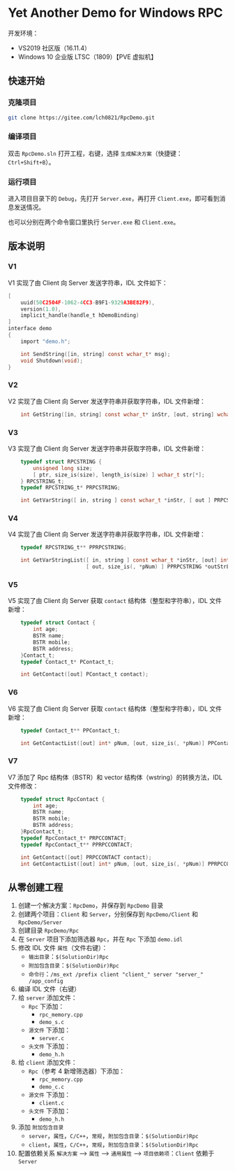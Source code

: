 # Yet Another Demo for Windows RPC
开发环境：
* VS2019 社区版（16.11.4）
* Windows 10 企业版 LTSC（1809）【PVE 虚拟机】

## 快速开始
### 克隆项目
```sh
git clone https://gitee.com/lch0821/RpcDemo.git
```

### 编译项目
双击 `RpcDemo.sln` 打开工程，右键，选择 `生成解决方案`（快捷键：`Ctrl+Shift+B`）。

### 运行项目
进入项目目录下的 `Debug`，先打开 `Server.exe`，再打开 `Client.exe`，即可看到消息发送情况。

也可以分别在两个命令窗口里执行 `Server.exe` 和 `Client.exe`。

## 版本说明
### V1
V1 实现了由 Client 向 Server 发送字符串，IDL 文件如下：
```C
[
    uuid(50C2504F-1062-4CC3-B9F1-9329A3BE82F9),
    version(1.0),
    implicit_handle(handle_t hDemoBinding)
]
interface demo
{
    import "demo.h";

    int SendString([in, string] const wchar_t* msg);
    void Shutdown(void);
}
```

### V2
V2 实现了由 Client 向 Server 发送字符串并获取字符串，IDL 文件新增：
```C
    int GetString([in, string] const wchar_t* inStr, [out, string] wchar_t outStr[128]);
```

### V3
V3 实现了由 Client 向 Server 发送字符串并获取字符串，IDL 文件新增：
```C
    typedef struct RPCSTRING {
        unsigned long size;
        [ ptr, size_is(size), length_is(size) ] wchar_t str[*];
    } RPCSTRING_t;
    typedef RPCSTRING_t* PRPCSTRING;

    int GetVarString([ in, string ] const wchar_t *inStr, [ out ] PRPCSTRING *outStr);
```

### V4
V4 实现了由 Client 向 Server 发送字符串并获取字符串，IDL 文件新增：
```C
    typedef RPCSTRING_t** PPRPCSTRING;

    int GetVarStringList([ in, string ] const wchar_t *inStr, [out] int *pNum,
                         [ out, size_is(, *pNum) ] PPRPCSTRING *outStrList);
```

### V5
V5 实现了由 Client 向 Server 获取 `contact` 结构体（整型和字符串），IDL 文件新增：
```C
    typedef struct Contact {
        int age;
        BSTR name;
        BSTR mobile;
        BSTR address;
    }Contact_t;
    typedef Contact_t* PContact_t;

    int GetContact([out] PContact_t contact);
```

### V6
V6 实现了由 Client 向 Server 获取 `contact` 结构体（整型和字符串），IDL 文件新增：
```C
    typedef Contact_t** PPContact_t;

    int GetContactList([out] int* pNum, [out, size_is(, *pNum)] PPContact_t *contact);
```

### V7
V7 添加了 Rpc 结构体（BSTR）和 vector 结构体（wstring）的转换方法，IDL 文件修改：
```C
    typedef struct RpcContact {
        int age;
        BSTR name;
        BSTR mobile;
        BSTR address;
    }RpcContact_t;
    typedef RpcContact_t* PRPCCONTACT;
    typedef RpcContact_t** PPRPCCONTACT;

    int GetContact([out] PRPCCONTACT contact);
    int GetContactList([out] int* pNum, [out, size_is(, *pNum)] PPRPCCONTACT *contact);
```

## 从零创建工程
1. 创建一个解决方案：`RpcDemo`，并保存到 `RpcDemo` 目录
2. 创建两个项目：`Client` 和 `Server`，分别保存到 `RpcDemo/Client` 和 `RpcDemo/Server`
3. 创建目录 `RpcDemo/Rpc`
4. 在 `Server` 项目下添加筛选器 `Rpc`，并在 `Rpc` 下添加 `demo.idl`
5. 修改 IDL 文件 `属性`（文件右键）：
    * `输出目录`：`$(SolutionDir)Rpc`
    * `附加包含目录`：`$(SolutionDir)Rpc`
    * `命令行`：`/ms_ext /prefix client "client_" server "server_" /app_config`
6. 编译 IDL 文件（右键）
7. 给 `server` 添加文件：
    * `Rpc` 下添加：
        * `rpc_memory.cpp`
        * `demo_s.c`
    * `源文件` 下添加：
        * `server.c`
    * `头文件` 下添加：
        * `demo_h.h`
8. 给 `client` 添加文件：
    * `Rpc`（参考 4 新增筛选器）下添加：
        * `rpc_memory.cpp`
        * `demo_c.c`
    * `源文件` 下添加：
        * `client.c`
    * `头文件` 下添加：
        * `demo_h.h`
9. 添加 `附加包含目录`
    * `server`，`属性`，`C/C++`，`常规`，`附加包含目录`：`$(SolutionDir)Rpc`
    * `client`，`属性`，`C/C++`，`常规`，`附加包含目录`：`$(SolutionDir)Rpc`
10. 配置依赖关系
`解决方案` --> `属性` --> `通用属性` --> `项目依赖项`：`Client` 依赖于 `Server`
